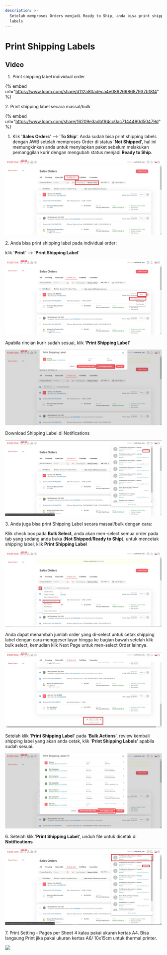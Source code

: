 ```yaml
---
description: >-
  Setelah memproses Orders menjadi Ready to Ship, anda bisa print shipping
  labels
---
```


# Print Shipping Labels

## Video

1. Print shipping label individual order

{% embed url="https://www.loom.com/share/d112a80adeca4e0892698687937bf8f4" %}

2\. Print shipping label secara massal/bulk

{% embed url="https://www.loom.com/share/16209e3adbf94cc0ac7144490d50479d" %}

1. Klik '**Sales Orders**' --> '**To Ship**'. Anda sudah bisa print shipping labels dengan AWB setelah memproses Order di status '**Not Shipped**', hal ini memungkinkan anda untuk menyiapkan paket sebelum melakukan pemanggilan kurir dengan mengubah status menjadi **Ready to Ship**.

![](<../../.gitbook/assets/Screenshot 2022-03-23 120628.jpg>)

2\. Anda bisa print shipping label pada individual order:&#x20;

klik '**Print**' --> '**Print Shipping Label**'

![](<../../.gitbook/assets/Screenshot 2022-03-23 121101.jpg>)

Apabila rincian kurir sudah sesuai, klik '**Print Shipping Label**'

![](<../../.gitbook/assets/Screenshot 2022-03-23 123635.jpg>)

Download Shipping Label di Notifications

![](<../../.gitbook/assets/Screenshot 2022-03-23 125158.jpg>)

3\. Anda juga bisa print Shipping Label secara massal/bulk dengan cara:

Klik check box pada **Bulk Select**, anda akan men-select semua order pada tab yang sedang anda buka (**Not Shipped**/**Ready to Ship**), untuk mencetak shipping label, klik **Print Shipping Label**

![Jumlah order yang anda select tertera di samping 'Bulk Actions'. Contoh: 7 orders selected](<../../.gitbook/assets/Screenshot 2022-03-23 121432.jpg>)

Anda dapat menambah jumlah order yang di-select untuk cetak shipping label dengan cara menggeser layar hingga ke bagian bawah setelah klik bulk select, kemudian klik Next Page untuk men-select Order lainnya.

![](<../../.gitbook/assets/Screenshot 2022-03-23 121754.jpg>)

Setelah klik '**Print Shipping Label**' pada '**Bulk Actions**', review kembali shipping label yang akan anda cetak, klik '**Print Shipping Labels**' apabila sudah sesuai.

![](<../../.gitbook/assets/Screenshot 2022-03-23 123232.jpg>)

6\. Setelah klik '**Print Shipping Label**', unduh file untuk dicetak di **Notifications**

![](<../../.gitbook/assets/Screenshot 2022-03-23 124154.jpg>)

7\. Print Setting - Pages per Sheet 4 kalau pakai ukuran kertas A4. Bisa langsung Print jika pakai ukuran kertas A6/ 10x15cm untuk thermal printer.

![](<../../.gitbook/assets/screen-shot-2021-07-16-at-5.13.55-pm (1).png>)
